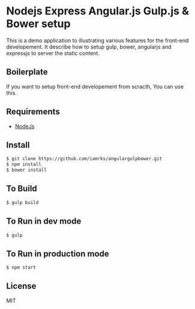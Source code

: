# Nodejs Express Angular.js Gulp.js & Bower setup

This is a demo application to illustrating various features for the front-end developement. It describe how to setup gulp, bower, angularjs and expressjs to server the static content.

## Boilerplate

If you want to setup front-end developement from scracth, You can use this.

## Requirements

* [NodeJs](http://nodejs.org)

## Install

```sh
$ git clone https://github.com/iamrks/angulargulpbower.git
$ npm install
$ bower install
```

## To Build

```sh
$ gulp build
```

## To Run in dev mode
```sh
$ gulp
```

## To Run in production mode
```sh
$ npm start
```

## License

MIT